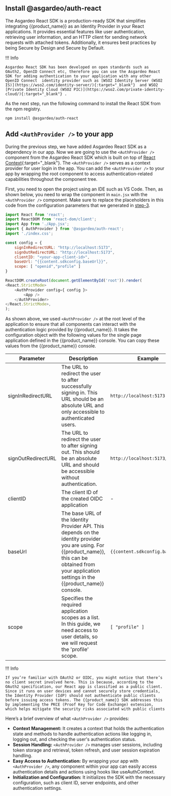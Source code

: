 
## Install @asgardeo/auth-react

The Asgardeo React SDK is a production-ready SDK that simplifies integrating {{product_name}} as an Identity Provider in your React applications. It provides essential features like user authentication, retrieving user information, and an HTTP client for sending network requests with attached tokens. Additionally, it ensures best practices by being Secure by Design and Secure by Default.

!!! Info

    Asgardeo React SDK has been developed on open standards such as OAuth2, OpenID Connect etc, therefore you can use the Asgardeo React SDK for adding authentication to your application with any other OpenID Connect  identity provider such as [WSO2 Identity Server (WSO2 IS)](https://wso2.com/identity-server/){:target="_blank"}  and WSO2 [Private Identity Cloud (WSO2 PIC)](https://wso2.com/private-identity-cloud/){:target="_blank"} .

As the next step, run the following command to install the React SDK from the npm registry.

```bash
npm install @asgardeo/auth-react

```

## Add `<AuthProvider />` to your app

During the previous step, we have added Asgardeo React SDK as a dependency in our app.  Now we are going to use the `<AuthProvider />` component from the Asgardeo React SDK which is  built on top of [React Context](https://react.dev/learn/passing-data-deeply-with-context){:target="_blank"}.  The `<AuthProvider />` serves as a context provider for user login in the app. You can add the `<AuthProvider />` to your app by  wrapping  the root component to access authentication-related capabilities throughout the component tree.

First, you need to open the project using an IDE such as VS Code. Then,  as shown below, you need to wrap the **<App/>** component in `main.jsx` with the `<AuthProvider />` component. Make sure to replace the placeholders in this code from the configuration parameters that we generated in [step-3](http://localhost:8000/asgardeo/docs/complete-guides/react/register-an-application/).

```javascript
import React from 'react';
import ReactDOM from 'react-dom/client';
import App from './App.jsx';
import { AuthProvider } from '@asgardeo/auth-react';
import './index.css';

const config = {
    signInRedirectURL: "http://localhost:5173",
    signOutRedirectURL: "http://localhost:5173",
    clientID: "<your-app-client-id>",
    baseUrl: "{{content.sdkconfig.baseUrl}}",
    scope: [ "openid","profile" ]
}

ReactDOM.createRoot(document.getElementById('root')).render(
<React.StrictMode>
    <AuthProvider config={ config }>
        <App />
    </AuthProvider>
</React.StrictMode>,
);

```

As shown above, we used `<AuthProvider />` at the root level of the application to ensure that all components can interact with the authentication logic provided by {{product_name}}. It takes the configuration object with the following values for the single page application defined in the {{product_name}} console. You can copy these values from the {{product_name}}  console.

| Parameter              | Description                                                                                                          | Example                           |
|-----------------------|----------------------------------------------------------------------------------------------------------------------|-----------------------------------|
| signInRedirectURL     | The URL to redirect the user to after successfully signing in. This URL should be an absolute URL and only accessible to authenticated users. | `http://localhost:5173`          |
| signOutRedirectURL    | The URL to redirect the user to after signing out. This should be an absolute URL and should be accessible without authentication. | `http://localhost:5173/login`     |
| clientID              | The client ID of the created OIDC application                                                                       | -                                 |
| baseUrl               | The base URL of the Identity Provider API. This depends on the identity provider you are using. For {{product_name}}, this can be obtained from your application settings in the {{product_name}} console. | `{{content.sdkconfig.baseUrl}}` |
| scope                 | Specifies the required application scopes as a list. In this guide, we need access to user details, so we will request the 'profile' scope. | `[ "profile" ]`                  |

!!! Info

    If you’re familiar with OAuth2 or OIDC, you might notice that there’s no client secret involved here. This is because, according to the OAuth2 specification, our React app is classified as a public client. Since it runs on user devices and cannot securely store credentials, the Identity Provider (IdP) should not authenticate public clients before issuing access tokens. The {{product_name}} SDK addresses this by implementing the PKCE (Proof Key for Code Exchange) extension, which helps mitigate the security risks associated with public clients

Here’s a brief overview of what `<AuthProvider />` provides:

* **Context Management:** It creates a context that holds the authentication state and methods to handle authentication actions like logging in, logging out, and checking the user's authentication status.
* **Session Handling:** `<AuthProvider />` manages user sessions, including token storage and retrieval, token refresh, and user session expiration handling.
* **Easy Access to Authentication:** By wrapping your app with `<AuthProvider />`, any component within your app can easily access authentication details and actions using hooks like useAuthContext.
* **Initialization and Configuration:** It initializes the SDK with the necessary configuration, such as client ID, server endpoints, and other authentication settings.
